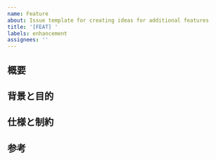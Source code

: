 ```yaml
---
name: Feature
about: Issue template for creating ideas for additional features
title: '[FEAT] '
labels: enhancement
assignees: ''
---
```


## 概要

## 背景と目的

## 仕様と制約

## 参考
